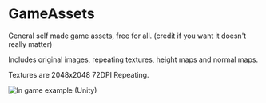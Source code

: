 # GameAssets
General self made game assets, free for all. (credit if you want it doesn't really matter)

Includes original images, repeating textures, height maps and normal maps.

Textures are 2048x2048 72DPI Repeating. 

![In game example (Unity)](“example.png”)